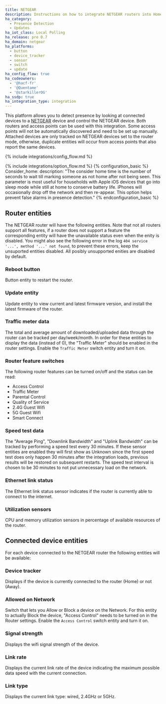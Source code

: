 ```yaml
---
title: NETGEAR
description: Instructions on how to integrate NETGEAR routers into Home Assistant.
ha_category:
  - Presence Detection
  - Updates
ha_iot_class: Local Polling
ha_release: pre 0.7
ha_domain: netgear
ha_platforms:
  - button
  - device_tracker
  - sensor
  - switch
  - update
ha_config_flow: true
ha_codeowners:
  - '@hacf-fr'
  - '@Quentame'
  - '@starkillerOG'
ha_ssdp: true
ha_integration_type: integration
---
```


This platform allows you to detect presence by looking at connected devices to a [NETGEAR](https://www.netgear.com/) device and control the NETGEAR device.
Both routers and access points can be used with this integration. Some access points will not be automatically discovered and need to be set up manually.
Attached devices are only tracked on NETGEAR devices set to the router mode, otherwise, duplicate entities will occur from access points that also report the same devices.

{% include integrations/config_flow.md %}

{% include integrations/option_flow.md %}
{% configuration_basic %}
Consider_home:
  description: "The consider home time is the number of seconds to wait till marking someone as not home after not being seen. This parameter is most useful for households with Apple iOS devices that go into sleep mode while still at home to conserve battery life. iPhones will occasionally drop off the network and then re-appear. This option helps prevent false alarms in presence detection."
{% endconfiguration_basic %}

## Router entities
The NETGEAR router will have the following entities.
Note that not all routers support all features, if a router does not support a feature the corresponding entity will have the unavailable status even when the enity is disabled.
You might also see the following error in the log `404 service '...', method '...' not found`, to prevent these errors, keep the unsuported entities disabled.
All posibly unsupported enities are disabled by default.

### Reboot button

Button entity to restart the router.

### Update entity

Update entity to view current and latest firmware version, and install the latest firmware of the router.

### Traffic meter data

The total and average amount of downloaded/uploaded data through the router can be tracked per day/week/month.
In order for these entities to display the data (instead of 0), the "Traffic Meter" should be enabled in the router settings.
Enable the `Traffic Meter` switch entity and turn it on.

### Router feature switches

The following router features can be turned on/off and the status can be read:
- Access Control
- Traffic Meter
- Parental Control
- Quality of Service
- 2.4G Guest Wifi
- 5G Guest Wifi
- Smart Connect

### Speed test data

The "Average Ping", "Downlink Bandwidth" and "Uplink Bandwidth" can be tracked by performing a speed test every 30 minutes.
If these sensor entities are enabled they will first show as Unknown since the first speed test does only happen 30 minutes after the integration loads, previous results will be restored on subsequent restarts.
The speed test interval is chosen to be 30 minutes to not put unnecessary load on the network.

### Ethernet link status

The Ethernet link status sensor indicates if the router is currently able to connect to the internet.

### Utilization sensors

CPU and memory utilization sensors in percentage of available resources of the router.

## Connected device entities

For each device connected to the NETGEAR router the following entities will be available:

### Device tracker

Displays if the device is currently connected to the router (Home) or not (Away).

### Allowed on Network

Switch that lets you Allow or Block a device on the Network.
For this entity to actually Block the device, "Access Control" needs to be turned on in the Router settings.
Enable the `Access Control` switch entity and turn it on.

### Signal strength

Displays the wifi signal strength of the device.

### Link rate

Displays the current link rate of the device indicating the maximum possible data speed with the current connection.

### Link type

Displays the current link type: wired, 2.4GHz or 5GHz.
